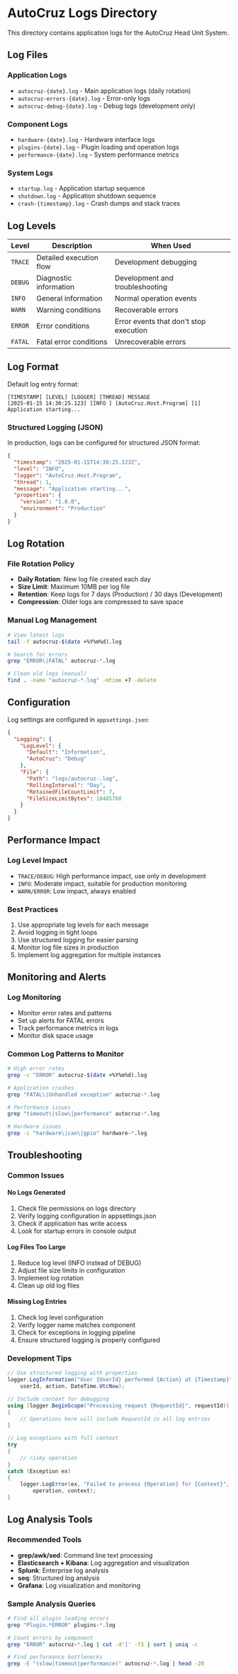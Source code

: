# AutoCruz Logs Directory

This directory contains application logs for the AutoCruz Head Unit System.

## Log Files

### Application Logs
- `autocruz-{date}.log` - Main application logs (daily rotation)
- `autocruz-errors-{date}.log` - Error-only logs
- `autocruz-debug-{date}.log` - Debug logs (development only)

### Component Logs
- `hardware-{date}.log` - Hardware interface logs
- `plugins-{date}.log` - Plugin loading and operation logs
- `performance-{date}.log` - System performance metrics

### System Logs
- `startup.log` - Application startup sequence
- `shutdown.log` - Application shutdown sequence
- `crash-{timestamp}.log` - Crash dumps and stack traces

## Log Levels

| Level | Description | When Used |
|-------|-------------|-----------|
| `TRACE` | Detailed execution flow | Development debugging |
| `DEBUG` | Diagnostic information | Development and troubleshooting |
| `INFO` | General information | Normal operation events |
| `WARN` | Warning conditions | Recoverable errors |
| `ERROR` | Error conditions | Error events that don't stop execution |
| `FATAL` | Fatal error conditions | Unrecoverable errors |

## Log Format

Default log entry format:
```
[TIMESTAMP] [LEVEL] [LOGGER] [THREAD] MESSAGE
[2025-01-15 14:30:25.123] [INFO ] [AutoCruz.Host.Program] [1] Application starting...
```

### Structured Logging (JSON)
In production, logs can be configured for structured JSON format:
```json
{
  "timestamp": "2025-01-15T14:30:25.123Z",
  "level": "INFO",
  "logger": "AutoCruz.Host.Program",
  "thread": 1,
  "message": "Application starting...",
  "properties": {
    "version": "1.0.0",
    "environment": "Production"
  }
}
```

## Log Rotation

### File Rotation Policy
- **Daily Rotation**: New log file created each day
- **Size Limit**: Maximum 10MB per log file
- **Retention**: Keep logs for 7 days (Production) / 30 days (Development)
- **Compression**: Older logs are compressed to save space

### Manual Log Management
```bash
# View latest logs
tail -f autocruz-$(date +%Y%m%d).log

# Search for errors
grep "ERROR\|FATAL" autocruz-*.log

# Clean old logs (manual)
find . -name "autocruz-*.log" -mtime +7 -delete
```

## Configuration

Log settings are configured in `appsettings.json`:

```json
{
  "Logging": {
    "LogLevel": {
      "Default": "Information",
      "AutoCruz": "Debug"
    },
    "File": {
      "Path": "logs/autocruz-.log",
      "RollingInterval": "Day",
      "RetainedFileCountLimit": 7,
      "FileSizeLimitBytes": 10485760
    }
  }
}
```

## Performance Impact

### Log Level Impact
- `TRACE/DEBUG`: High performance impact, use only in development
- `INFO`: Moderate impact, suitable for production monitoring
- `WARN/ERROR`: Low impact, always enabled

### Best Practices
1. Use appropriate log levels for each message
2. Avoid logging in tight loops
3. Use structured logging for easier parsing
4. Monitor log file sizes in production
5. Implement log aggregation for multiple instances

## Monitoring and Alerts

### Log Monitoring
- Monitor error rates and patterns
- Set up alerts for FATAL errors
- Track performance metrics in logs
- Monitor disk space usage

### Common Log Patterns to Monitor
```bash
# High error rates
grep -c "ERROR" autocruz-$(date +%Y%m%d).log

# Application crashes
grep "FATAL\|Unhandled exception" autocruz-*.log

# Performance issues
grep "timeout\|slow\|performance" autocruz-*.log

# Hardware issues
grep -i "hardware\|can\|gpio" hardware-*.log
```

## Troubleshooting

### Common Issues

#### No Logs Generated
1. Check file permissions on logs directory
2. Verify logging configuration in appsettings.json
3. Check if application has write access
4. Look for startup errors in console output

#### Log Files Too Large
1. Reduce log level (INFO instead of DEBUG)
2. Adjust file size limits in configuration
3. Implement log rotation
4. Clean up old log files

#### Missing Log Entries
1. Check log level configuration
2. Verify logger name matches component
3. Check for exceptions in logging pipeline
4. Ensure structured logging is properly configured

### Development Tips

```csharp
// Use structured logging with properties
logger.LogInformation("User {UserId} performed {Action} at {Timestamp}", 
    userId, action, DateTime.UtcNow);

// Include context for debugging
using (logger.BeginScope("Processing request {RequestId}", requestId))
{
    // Operations here will include RequestId in all log entries
}

// Log exceptions with full context
try 
{
    // risky operation
}
catch (Exception ex)
{
    logger.LogError(ex, "Failed to process {Operation} for {Context}", 
        operation, context);
}
```

## Log Analysis Tools

### Recommended Tools
- **grep/awk/sed**: Command line text processing
- **Elasticsearch + Kibana**: Log aggregation and visualization
- **Splunk**: Enterprise log analysis
- **seq**: Structured log analysis
- **Grafana**: Log visualization and monitoring

### Sample Analysis Queries
```bash
# Find all plugin loading errors
grep "Plugin.*ERROR" plugins-*.log

# Count errors by component
grep "ERROR" autocruz-*.log | cut -d']' -f3 | sort | uniq -c

# Find performance bottlenecks
grep -E "(slow|timeout|performance)" autocruz-*.log | head -20
```